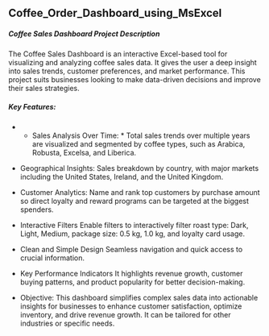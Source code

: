 ## Coffee_Order_Dashboard_using_MsExcel
##### Coffee Sales Dashboard Project Description
The Coffee Sales Dashboard is an interactive Excel-based tool for visualizing and analyzing coffee sales data. It gives the user a deep insight into sales trends, customer preferences, and market performance. This project suits businesses looking to make data-driven decisions and improve their sales strategies.

##### Key Features:
- * Sales Analysis Over Time: *
Total sales trends over multiple years are visualized and segmented by coffee types, such as Arabica, Robusta, Excelsa, and Liberica.

- Geographical Insights:
Sales breakdown by country, with major markets including the United States, Ireland, and the United Kingdom.

- Customer Analytics:
Name and rank top customers by purchase amount so direct loyalty and reward programs can be targeted at the biggest spenders.

- Interactive Filters
Enable filters to interactively filter roast type: Dark, Light, Medium, package size: 0.5 kg, 1.0 kg, and loyalty card usage.

- Clean and Simple Design
Seamless navigation and quick access to crucial information.

- Key Performance Indicators
It highlights revenue growth, customer buying patterns, and product popularity for better decision-making.

- Objective:
This dashboard simplifies complex sales data into actionable insights for businesses to enhance customer satisfaction, optimize inventory, and drive revenue growth. It can be tailored for other industries or specific needs.
